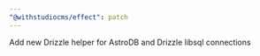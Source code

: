 ```yaml
---
"@withstudiocms/effect": patch
---
```


Add new Drizzle helper for AstroDB and Drizzle libsql connections
